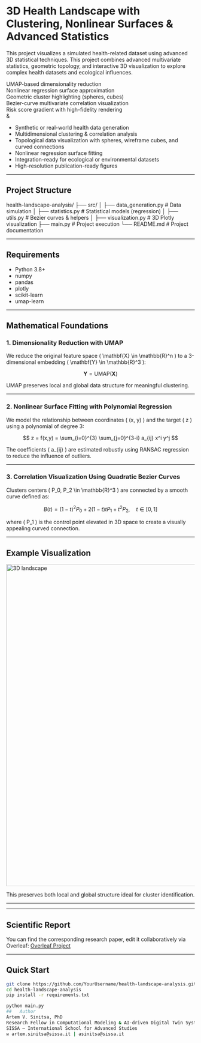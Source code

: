 #  3D Health Landscape with Clustering, Nonlinear Surfaces & Advanced Statistics

This project visualizes a simulated health-related dataset using advanced 3D statistical techniques.
This project combines advanced multivariate statistics, geometric topology, and interactive 3D visualization to explore complex health datasets and ecological influences.

 UMAP-based dimensionality reduction  
 Nonlinear regression surface approximation  
 Geometric cluster highlighting (spheres, cubes)  
 Bezier-curve multivariate correlation visualization  
 Risk score gradient with high-fidelity rendering  
&
- Synthetic or real-world health data generation
- Multidimensional clustering & correlation analysis
- Topological data visualization with spheres, wireframe cubes, and curved connections
- Nonlinear regression surface fitting
- Integration-ready for ecological or environmental datasets
- High-resolution publication-ready figures


---

##   Project Structure

health-landscape-analysis/
├── src/
│ ├── data_generation.py # Data simulation
│ ├── statistics.py # Statistical models (regression)
│ ├── utils.py # Bezier curves & helpers
│ ├── visualization.py # 3D Plotly visualization
├── main.py # Project execution
└── README.md # Project documentation

 

---

##  Requirements

- Python 3.8+
- numpy
- pandas
- plotly
- scikit-learn
- umap-learn

---


 ## Mathematical Foundations

### 1. Dimensionality Reduction with UMAP

We reduce the original feature space \( \mathbf{X} \in \mathbb{R}^n \) to a 3-dimensional embedding \( \mathbf{Y} \in \mathbb{R}^3 \):

$$
\mathbf{Y} = \text{UMAP}(\mathbf{X})
$$

UMAP preserves local and global data structure for meaningful clustering.

---

### 2. Nonlinear Surface Fitting with Polynomial Regression

We model the relationship between coordinates \( (x, y) \) and the target \( z \) using a polynomial of degree 3:

$$
z = f(x,y) = \sum_{i=0}^{3} \sum_{j=0}^{3-i} a_{ij} x^i y^j
$$

The coefficients \( a_{ij} \) are estimated robustly using RANSAC regression to reduce the influence of outliers.

---

### 3. Correlation Visualization Using Quadratic Bezier Curves

Clusters centers \( P_0, P_2 \in \mathbb{R}^3 \) are connected by a smooth curve defined as:

$$
B(t) = (1 - t)^2 P_0 + 2(1 - t) t P_1 + t^2 P_2, \quad t \in [0,1]
$$

where \( P_1 \) is the control point elevated in 3D space to create a visually appealing curved connection.

---


##  Example Visualization

<img width="858" alt="3D landscape" src="https://github.com/user-attachments/assets/d006abf1-7dad-41f4-aa52-d325bafda366" />


This preserves both local and global structure ideal for cluster identification.

--- 
---

##  Scientific Report

You can find the corresponding research paper, edit it collaboratively via Overleaf:
[Overleaf Project]([https://www.overleaf.com/read/XYZ-YOUR-LINK](https://www.overleaf.com/read/qtfbdwknkxjp#bcf527))


---

##   Quick Start

```bash
git clone https://github.com/YourUsername/health-landscape-analysis.git
cd health-landscape-analysis
pip install -r requirements.txt

python main.py
##   Author
Artem V. Sinitsa, PhD
Research Fellow in Computational Modeling & AI-driven Digital Twin Systems
SISSA – International School for Advanced Studies
✉️ artem.sinitsa@sissa.it | asinitsa@sissa.it
